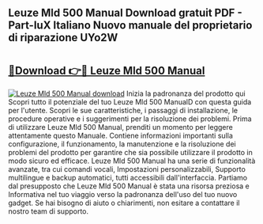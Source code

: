 ## Leuze Mld 500 Manual Download gratuit PDF - Part-IuX Italiano Nuovo manuale del proprietario di riparazione UYo2W

# <h2><a href="http://dfcq0u.blite.top/?on=Leuze+Mld+500+Manual">🔗Download 👉🔴 Leuze Mld 500 Manual</a></h2>

[![Leuze Mld 500 Manual download](https://i.imgur.com/lujVjoI.png)](http://dfcq0u.blite.top/?on=Leuze+Mld+500+Manual)
Inizia la padronanza del prodotto qui Scopri tutto il potenziale del tuo Leuze Mld 500 ManualD con questa guida per l'utente. Scopri le sue caratteristiche, i passaggi di installazione, le procedure operative e i suggerimenti per la risoluzione dei problemi. Prima di utilizzare Leuze Mld 500 Manual, prenditi un momento per leggere attentamente questo Manuale. Contiene informazioni importanti sulla configurazione, il funzionamento, la manutenzione e la risoluzione dei problemi del prodotto per garantire che sia possibile utilizzare il prodotto in modo sicuro ed efficace. Leuze Mld 500 Manual ha una serie di funzionalità avanzate, tra cui comandi vocali, Impostazioni personalizzabili, Supporto multilingue e backup automatici, tutti accessibili dall'interfaccia. Partiamo dal presupposto che Leuze Mld 500 Manual è stata una risorsa preziosa e Informativa nel tuo viaggio verso la padronanza dell'uso del tuo nuovo gadget. Se hai bisogno di aiuto o chiarimenti, non esitare a contattare il nostro team di supporto.
